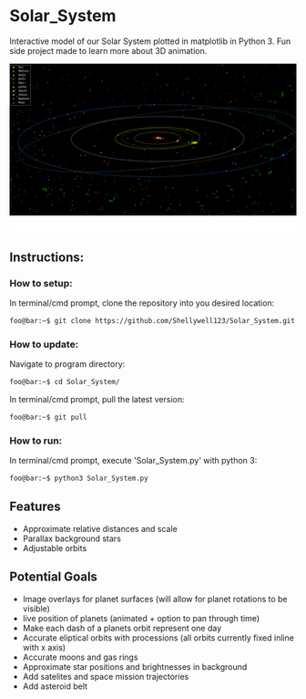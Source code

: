 # Solar_System
Interactive model of our Solar System plotted in matplotlib in Python 3. Fun side project made to learn more about 3D animation.

![screenshot](Images/screenshot.png)

## Instructions:

### How to setup:
In terminal/cmd prompt, clone the repository into you desired location:
```bash
foo@bar:~$ git clone https://github.com/Shellywell123/Solar_System.git
```

### How to update:
Navigate to program directory:
```bash
foo@bar:~$ cd Solar_System/
```
In terminal/cmd prompt, pull the latest version:
```bash
foo@bar:~$ git pull
```

### How to run:
In terminal/cmd prompt, execute 'Solar_System.py' with python 3:
```bash
foo@bar:~$ python3 Solar_System.py
```

## Features
- Approximate relative distances and scale
- Parallax background stars
- Adjustable orbits

## Potential Goals
 - Image overlays for planet surfaces (will allow for planet rotations to be visible)
 - live position of planets (animated + option to pan through time)
 - Make each dash of a planets orbit represent one day 
 - Accurate eliptical orbits with processions (all orbits currently fixed inline with x axis)
 - Accurate moons and gas rings
 - Approximate star positions and brightnesses in background
 - Add satelites and space mission trajectories
 - Add asteroid belt

